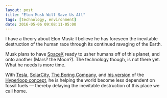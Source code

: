 ```yaml
---
layout: post
title: "Elon Musk Will Save Us All"
tags: [technology, environment]
date: 2016-05-06 09:08:11-05:00
---
```


I have a theory about Elon Musk: I believe he has foreseen the inevitable destruction of the human race through its continued ravaging of the Earth.

Musk plans to have [SpaceX](http://www.spacex.com "SpaceX") ready to usher humans off of this planet, and onto another (Mars? the Moon?). The technology though, is not there yet. What he needs is more time.

With [Tesla](https://www.tesla.com "Tesla"), [SolarCity](http://www.solarcity.com "SolarCity"), [The Boring Company](https://www.boringcompany.com "The Boring Company"), and [his version](http://www.spacex.com/hyperloop "Hyperloop \| SpaceX") of the [Hyperloop concept](https://en.wikipedia.org/wiki/Hyperloop "Hyperloop - Wikipedia"), he is helping the world become less dependent on fossil fuels —  thereby delaying the inevitable destruction of this place we call home.
